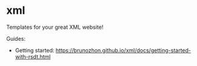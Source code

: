 # xml

Templates for your great XML website!

Guides:
- Getting started: <https://brunozhon.github.io/xml/docs/getting-started-with-rsdt.html>
